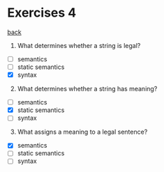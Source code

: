 # Exercises 4
[back](../)

1. What determines whether a string is legal?
- [ ] semantics
- [ ] static semantics
- [x] syntax

2. What determines whether a string has meaning?
- [ ] semantics
- [x] static semantics
- [ ] syntax

3. What assigns a meaning to a legal sentence?
- [x] semantics
- [ ] static semantics
- [ ] syntax
